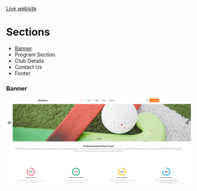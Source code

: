 [Live website](khalid586.github.io/Sports-website/)

# Sections
- [Banner](#banner)
- Program Section
- Club Details
- Contact Us
- Footer 

### Banner 
![](images/Banner%20section.png)